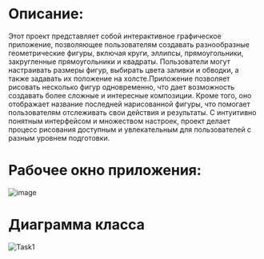 # Описание: 
Этот проект представляет собой интерактивное графическое приложение, позволяющее пользователям создавать разнообразные геометрические фигуры, 
включая круги, эллипсы, прямоугольники, закругленные прямоугольники и квадраты. Пользователи могут настраивать размеры фигур, выбирать цвета заливки и обводки, 
а также задавать их положение на холсте.Приложение позволяет рисовать несколько фигур одновременно, что дает возможность создавать более сложные и интересные композиции. 
Кроме того, оно отображает название последней нарисованной фигуры, что помогает пользователям отслеживать свои действия и результаты. С интуитивно понятным интерфейсом и 
множеством настроек, проект делает процесс рисования доступным и увлекательным для пользователей с разным уровнем подготовки.
# Рабочее окно приложения:

![image](https://github.com/user-attachments/assets/2da695b6-61bd-4751-9995-aec16367293a)
# Диаграмма класса
![Task1](https://github.com/user-attachments/assets/b315cf9a-df67-4445-9259-b48415962b06)
